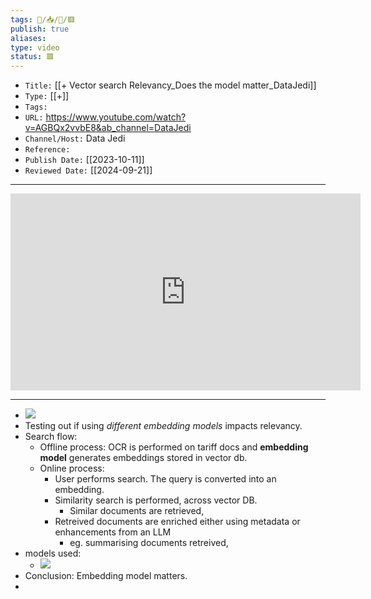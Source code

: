 ```yaml
---
tags: 🧠️/📥️/🎥️/🟥️
publish: true
aliases: 
type: video
status: 🟥️
---
```


- `Title:` [[+ Vector search Relevancy_Does the model  matter_DataJedi]]
- `Type:` [[+]]
- `Tags:` 
- `URL:` <https://www.youtube.com/watch?v=AGBQx2vvbE8&ab_channel=DataJedi>
- `Channel/Host:` Data Jedi
- `Reference:` 
- `Publish Date:` [[2023-10-11]]
- `Reviewed Date:` [[2024-09-21]]

---

<center><iframe width="560" height="315" src="https://www.youtube.com/embed/AGBQx2vvbE8?si=5bdlpzPjNRKYk8vi" title="YouTube video player"  frameborder="0" allow="accelerometer; autoplay; encrypted-media; gyroscope; picture-in-picture" allowfullscreen></iframe></center>


---

- ![](https://i.imgur.com/YRWJgeu.png)
- Testing out if using *different embedding models* impacts relevancy. 
- Search flow: 
	- Offline process: OCR is performed on tariff docs and **embedding model** generates embeddings stored in vector db. 
	- Online process: 
		- User performs search. The query is converted into an embedding. 
		- Similarity search is performed, across vector DB. 
			- Similar documents are retrieved, 
		- Retreived documents are enriched either using metadata or enhancements from an LLM
			- eg. summarising documents retreived, 
- models used: 
	- ![](https://i.imgur.com/E9JK5dR.png)
- Conclusion: Embedding model matters. 
- 

